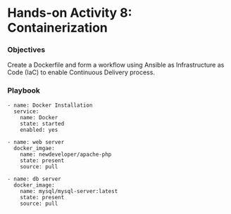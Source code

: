 # Hands-on Activity 8: Containerization

### Objectives

Create a Dockerfile and form a workflow using Ansible as Infrastructure as Code (IaC) to enable Continuous Delivery process.

### Playbook

```
- name: Docker Installation
  service: 
    name: Docker
    state: started
    enabled: yes

- name: web server
  docker_imgae:
    name: newdeveloper/apache-php
    state: present
    source: pull

- name: db server
  docker_image:
    name: mysql/mysql-server:latest
    state: present
    source: pull
 ```
 
 
